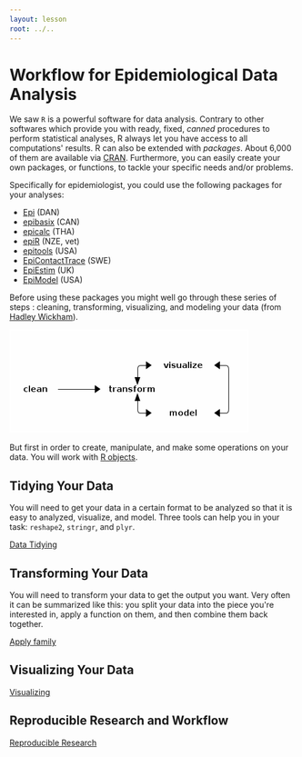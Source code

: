 ```yaml
---
layout: lesson
root: ../..
---
```





# Workflow for Epidemiological Data Analysis

We saw `R` is a powerful software for data analysis. Contrary to other softwares
which provide you with ready, fixed, *canned* procedures to perform statistical
analyses, R always let you have access to all computations' results. R can also be
extended with *packages*. About 6,000 of them are available via
[CRAN](http://cran.r-project.org/web/packages/). Furthermore, you can easily
create your own packages, or functions, to tackle your specific needs and/or
problems.

Specifically for epidemiologist, you could use the following packages for your
analyses:

- [Epi](http://cran.r-project.org/web/packages/Epi/index.html) (DAN)
- [epibasix](http://cran.r-project.org/web/packages/epibasix/index.html) (CAN)
- [epicalc](http://cran.r-project.org/web/packages/epicalc/index.html) (THA)
- [epiR](http://cran.r-project.org/web/packages/epiR/index.html) (NZE, vet)
- [epitools](http://cran.r-project.org/web/packages/epitools/index.html) (USA)
- [EpiContactTrace](http://cran.r-project.org/web/packages/EpiContactTrace/index.html) (SWE)
- [EpiEstim](http://cran.r-project.org/web/packages/EpiEstim/index.html) (UK)
- [EpiModel](http://cran.r-project.org/web/packages/EpiModel/index.html) (USA)

Before using these packages you might well go through these series of steps :
cleaning, transforming, visualizing, and modeling your data (from
[Hadley Wickham](http://vita.had.co.nz/papers/tidy-data-pres.pdf)).

![](clean.png)

But first in order to create, manipulate, and make some operations on your
data. You will work with [R objects](01-data-structures.html).


## Tidying Your Data

You will need to get your data in a certain format to be analyzed so that it is
easy to analyzed, visualize, and model. Three tools can help you in your task:
`reshape2`, `stringr`, and `plyr`.

[Data Tidying](02-tidy.html)


## Transforming Your Data

You will need to transform your data to get the output you want. Very often it
can be summarized like this: you split your data into the piece you're
interested in, apply a function on them, and then combine them back together.

[Apply family](03-apply-family.html)

## Visualizing Your Data

[Visualizing](04-visualize.html)

## Reproducible Research and Workflow

[Reproducible Research](05-RR.html)
